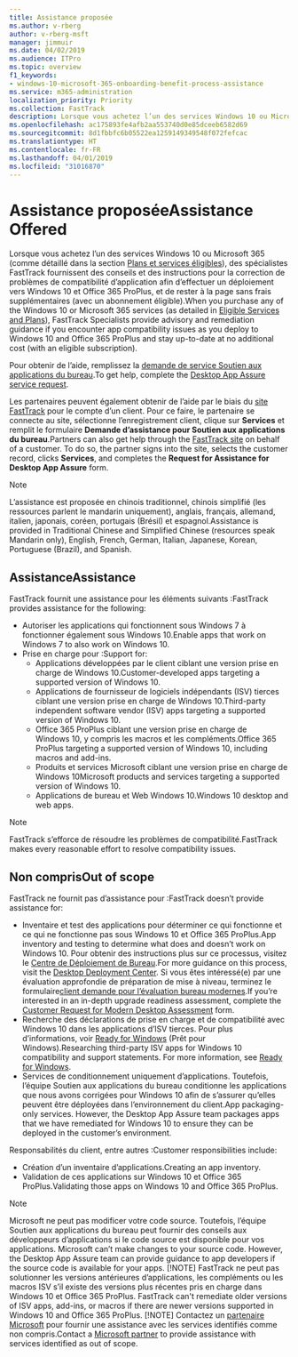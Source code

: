 ```yaml
---
title: Assistance proposée
ms.author: v-rberg
author: v-rberg-msft
manager: jimmuir
ms.date: 04/02/2019
ms.audience: ITPro
ms.topic: overview
f1_keywords:
- windows-10-microsoft-365-onboarding-benefit-process-assistance
ms.service: m365-administration
localization_priority: Priority
ms.collection: FastTrack
description: Lorsque vous achetez l’un des services Windows 10 ou Microsoft 365, des spécialistes FastTrack fournissent des conseils et des instructions pour la correction de problèmes afin d’effectuer un déploiement vers Windows 10 et Office 365 ProPlus et de rester à la page sans frais supplémentaires (avec un abonnement éligible).
ms.openlocfilehash: ac175893fe4afb2aa553740d0e85dceeb6582d69
ms.sourcegitcommit: 8d1fbbfc6b05522ea1259149349548f072fefcac
ms.translationtype: HT
ms.contentlocale: fr-FR
ms.lasthandoff: 04/01/2019
ms.locfileid: "31016870"
---
```

# <a name="assistance-offered"></a><span data-ttu-id="152a8-103">Assistance proposée</span><span class="sxs-lookup"><span data-stu-id="152a8-103">Assistance Offered</span></span>  

<span data-ttu-id="152a8-104">Lorsque vous achetez l’un des services Windows 10 ou Microsoft 365 (comme détaillé dans la section [Plans et services éligibles](M365-eligible-services-and-plans.md)), des spécialistes FastTrack fournissent des conseils et des instructions pour la correction de problèmes de compatibilité d’application afin d’effectuer un déploiement vers Windows 10 et Office 365 ProPlus, et de rester à la page sans frais supplémentaires (avec un abonnement éligible).</span><span class="sxs-lookup"><span data-stu-id="152a8-104">When you purchase any of the Windows 10 or Microsoft 365 services (as detailed in [Eligible Services and Plans](M365-eligible-services-and-plans.md)), FastTrack Specialists provide advisory and remediation guidance if you encounter app compatibility issues as you deploy to Windows 10 and Office 365 ProPlus and stay up-to-date at no additional cost (with an eligible subscription).</span></span>

<span data-ttu-id="152a8-105">Pour obtenir de l’aide, remplissez la [demande de service Soutien aux applications du bureau](https://go.microsoft.com/fwlink/?linkid=2022721).</span><span class="sxs-lookup"><span data-stu-id="152a8-105">To get help, complete the [Desktop App Assure service request](https://go.microsoft.com/fwlink/?linkid=2022721).</span></span>

<span data-ttu-id="152a8-p101">Les partenaires peuvent également obtenir de l’aide par le biais du [site FastTrack](https://go.microsoft.com/fwlink/?linkid=780698) pour le compte d’un client. Pour ce faire, le partenaire se connecte au site, sélectionne l’enregistrement client, clique sur **Services** et remplit le formulaire **Demande d’assistance pour Soutien aux applications du bureau**.</span><span class="sxs-lookup"><span data-stu-id="152a8-p101">Partners can also get help through the [FastTrack site](https://go.microsoft.com/fwlink/?linkid=780698) on behalf of a customer. To do so, the partner signs into the site, selects the customer record, clicks **Services**, and completes the **Request for Assistance for Desktop App Assure** form.</span></span>

> [!NOTE]
> <span data-ttu-id="152a8-108">L’assistance est proposée en chinois traditionnel, chinois simplifié (les ressources parlent le mandarin uniquement), anglais, français, allemand, italien, japonais, coréen, portugais (Brésil) et espagnol.</span><span class="sxs-lookup"><span data-stu-id="152a8-108">Assistance is provided in Traditional Chinese and Simplified Chinese (resources speak Mandarin only), English, French, German, Italian, Japanese, Korean, Portuguese (Brazil), and Spanish.</span></span> 

## <a name="assistance"></a><span data-ttu-id="152a8-109">Assistance</span><span class="sxs-lookup"><span data-stu-id="152a8-109">Assistance</span></span>

<span data-ttu-id="152a8-110">FastTrack fournit une assistance pour les éléments suivants :</span><span class="sxs-lookup"><span data-stu-id="152a8-110">FastTrack provides assistance for the following:</span></span>
- <span data-ttu-id="152a8-111">Autoriser les applications qui fonctionnent sous Windows 7 à fonctionner également sous Windows 10.</span><span class="sxs-lookup"><span data-stu-id="152a8-111">Enable apps that work on Windows 7 to also work on Windows 10.</span></span>
- <span data-ttu-id="152a8-112">Prise en charge pour :</span><span class="sxs-lookup"><span data-stu-id="152a8-112">Support for:</span></span>
    - <span data-ttu-id="152a8-113">Applications développées par le client ciblant une version prise en charge de Windows 10.</span><span class="sxs-lookup"><span data-stu-id="152a8-113">Customer-developed apps targeting a supported version of Windows 10.</span></span>
    - <span data-ttu-id="152a8-114">Applications de fournisseur de logiciels indépendants (ISV) tierces ciblant une version prise en charge de Windows 10.</span><span class="sxs-lookup"><span data-stu-id="152a8-114">Third-party independent software vendor (ISV) apps targeting a supported version of Windows 10.</span></span>
    - <span data-ttu-id="152a8-115">Office 365 ProPlus ciblant une version prise en charge de Windows 10, y compris les macros et les compléments.</span><span class="sxs-lookup"><span data-stu-id="152a8-115">Office 365 ProPlus targeting a supported version of Windows 10, including macros and add-ins.</span></span>
    - <span data-ttu-id="152a8-116">Produits et services Microsoft ciblant une version prise en charge de Windows 10</span><span class="sxs-lookup"><span data-stu-id="152a8-116">Microsoft products and services targeting a supported version of Windows 10.</span></span>
    - <span data-ttu-id="152a8-117">Applications de bureau et Web Windows 10.</span><span class="sxs-lookup"><span data-stu-id="152a8-117">Windows 10 desktop and web apps.</span></span>
> [!NOTE]
> <span data-ttu-id="152a8-118">FastTrack s’efforce de résoudre les problèmes de compatibilité.</span><span class="sxs-lookup"><span data-stu-id="152a8-118">FastTrack makes every reasonable effort to resolve compatibility issues.</span></span> 

## <a name="out-of-scope"></a><span data-ttu-id="152a8-119">Non compris</span><span class="sxs-lookup"><span data-stu-id="152a8-119">Out of scope</span></span>

<span data-ttu-id="152a8-120">FastTrack ne fournit pas d’assistance pour :</span><span class="sxs-lookup"><span data-stu-id="152a8-120">FastTrack doesn’t provide assistance for:</span></span>
- <span data-ttu-id="152a8-121">Inventaire et test des applications pour déterminer ce qui fonctionne et ce qui ne fonctionne pas sous Windows 10 et Office 365 ProPlus.</span><span class="sxs-lookup"><span data-stu-id="152a8-121">App inventory and testing to determine what does and doesn’t work on Windows 10.</span></span> <span data-ttu-id="152a8-122">Pour obtenir des instructions plus sur ce processus, visitez le [Centre de Déploiement de Bureau](https://go.microsoft.com/fwlink/?linkid=2080140).</span><span class="sxs-lookup"><span data-stu-id="152a8-122">For more guidance on this process, visit the [Desktop Deployment Center](https://go.microsoft.com/fwlink/?linkid=2080140).</span></span> <span data-ttu-id="152a8-123">Si vous êtes intéressé(e) par une évaluation approfondie de préparation de mise à niveau, terminez le formulaire[client demande pour l’évaluation bureau modernes](https://go.microsoft.com/fwlink/?linkid=2053818).</span><span class="sxs-lookup"><span data-stu-id="152a8-123">If you’re interested in an in-depth upgrade readiness assessment, complete the [Customer Request for Modern Desktop Assessment](https://go.microsoft.com/fwlink/?linkid=2053818) form.</span></span>
- <span data-ttu-id="152a8-p103">Recherche des déclarations de prise en charge et de compatibilité avec Windows 10 dans les applications d’ISV tierces. Pour plus d’informations, voir [Ready for Windows](https://go.microsoft.com/fwlink/?linkid=2054580) (Prêt pour Windows).</span><span class="sxs-lookup"><span data-stu-id="152a8-p103">Researching third-party ISV apps for Windows 10 compatibility and support statements. For more information, see [Ready for Windows](https://go.microsoft.com/fwlink/?linkid=2054580).</span></span>
- <span data-ttu-id="152a8-p104">Services de conditionnement uniquement d’applications. Toutefois, l’équipe Soutien aux applications du bureau conditionne les applications que nous avons corrigées pour Windows 10 afin de s’assurer qu’elles peuvent être déployées dans l’environnement du client.</span><span class="sxs-lookup"><span data-stu-id="152a8-p104">App packaging-only services. However, the Desktop App Assure team packages apps that we have remediated for Windows 10 to ensure they can be deployed in the customer’s environment.</span></span>

<span data-ttu-id="152a8-128">Responsabilités du client, entre autres :</span><span class="sxs-lookup"><span data-stu-id="152a8-128">Customer responsibilities include:</span></span>
- <span data-ttu-id="152a8-129">Création d’un inventaire d’applications.</span><span class="sxs-lookup"><span data-stu-id="152a8-129">Creating an app inventory.</span></span>
- <span data-ttu-id="152a8-130">Validation de ces applications sur Windows 10 et Office 365 ProPlus.</span><span class="sxs-lookup"><span data-stu-id="152a8-130">Validating those apps on Windows 10 and Office 365 ProPlus.</span></span>
> [!NOTE]
> <span data-ttu-id="152a8-p105">Microsoft ne peut pas modificer votre code source. Toutefois, l’équipe Soutien aux applications du bureau peut fournir des conseils aux développeurs d’applications si le code source est disponible pour vos applications. </span><span class="sxs-lookup"><span data-stu-id="152a8-p105">Microsoft can’t make changes to your source code. However, the Desktop App Assure team can provide guidance to app developers if the source code is available for your apps. </span></span>[!NOTE]
> <span data-ttu-id="152a8-p106">FastTrack ne peut pas solutionner les versions antérieures d’applications, les compléments ou les macros ISV s’il existe des versions plus récentes pris en charge dans Windows 10 et Office 365 ProPlus. </span><span class="sxs-lookup"><span data-stu-id="152a8-p106">FastTrack can't remediate older versions of ISV apps, add-ins, or macros if there are newer versions supported in Windows 10 and Office 365 ProPlus. </span></span>[!NOTE]
> <span data-ttu-id="152a8-134">Contactez un [partenaire Microsoft](https://go.microsoft.com/fwlink/?linkid=2080150) pour fournir une assistance avec les services identifiés comme non compris.</span><span class="sxs-lookup"><span data-stu-id="152a8-134">Contact a [Microsoft partner](https://go.microsoft.com/fwlink/?linkid=2080150) to provide assistance with services identified as out of scope.</span></span>
